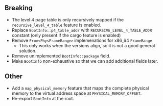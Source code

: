 ## Breaking

- The level 4 page table is only recursively mapped if the `recursive_level_4_table` feature is enabled.
- Replace `BootInfo::p4_table_addr` with `RECURSIVE_LEVEL_4_TABLE_ADDR` constant (only present if the cargo feature is enabled)
- Remove `From<PhysFrameRange>` implemenations for x86_64 `FrameRange`
  - This only works when the versions align, so it is not a good general solution.
- Remove unimplemented `BootInfo::package` field.
- Make `BootInfo` non-exhaustive so that we can add additional fields later.

## Other

- Add a `map_physical_memory` feature that maps the complete physical memory to the virtual address space at `PHYSICAL_MEMORY_OFFSET`.
- Re-export `BootInfo` at the root.